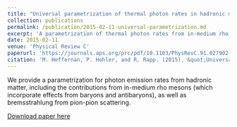```yaml
---
title: "Universal parametrization of thermal photon rates in hadronic matter"
collection: publications
permalink: /publication/2015-02-11-universal-parametrization.md
excerpt: 'A parametrization of thermal photon rates from in-medium rho mesons, pions, and bremsstrahlung.'
date: 2015-02-11
venue: 'Physical Review C'
paperurl: 'https://journals.aps.org/prc/pdf/10.1103/PhysRevC.91.027902'
citation: 'M. Heffernan, P. Hohler, and R. Rapp. (2015). &quot;Universal parametrization of thermal photon rates in hadronic matter.&quot; <i>Phys. Rev. C</i>. 95(027902).'
---
```

We provide a parametrization for photon emission rates from hadronic matter, including the contributions from in-medium rho mesons (which incorporate effects from baryons and antibaryons), as well as bremsstrahlung from pion-pion scattering.

[Download paper here](https://journals.aps.org/prc/abstract/10.1103/PhysRevC.91.027902)
